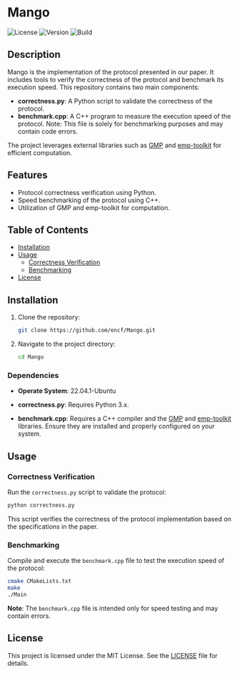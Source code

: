 # Mango

![License](https://img.shields.io/badge/license-MIT-blue.svg)
![Version](https://img.shields.io/badge/version-1.0.0-brightgreen.svg)
![Build](https://img.shields.io/badge/build-passing-success.svg)

## Description

Mango is the implementation of the protocol presented in our paper. It includes tools to verify the correctness of the protocol and benchmark its execution speed. This repository contains two main components:

- **correctness.py**: A Python script to validate the correctness of the protocol.
- **benchmark.cpp**: A C++ program to measure the execution speed of the protocol. Note: This file is solely for benchmarking purposes and may contain code errors.

The project leverages external libraries such as [GMP](https://gmplib.org/) and [emp-toolkit](https://github.com/emp-toolkit/emp-tool) for efficient computation.

## Features

- Protocol correctness verification using Python.
- Speed benchmarking of the protocol using C++.
- Utilization of GMP and emp-toolkit for computation.

## Table of Contents

- [Installation](#installation)
- [Usage](#usage)
  - [Correctness Verification](#correctness-verification)
  - [Benchmarking](#benchmarking)
- [License](#license)

## Installation

1. Clone the repository:
   ```bash
   git clone https://github.com/encf/Mango.git
   ```
2. Navigate to the project directory:
   ```bash
   cd Mango
   ```

### Dependencies
- **Operate System**: 22.04.1-Ubuntu
- **correctness.py**: Requires Python 3.x. 

- **benchmark.cpp**: Requires a C++ compiler and the [GMP](https://gmplib.org/) and [emp-toolkit](https://github.com/emp-toolkit/emp-tool) libraries. Ensure they are installed and properly configured on your system.

## Usage

### Correctness Verification

Run the `correctness.py` script to validate the protocol:
```bash
python correctness.py
```
This script verifies the correctness of the protocol implementation based on the specifications in the paper.

### Benchmarking

Compile and execute the `benchmark.cpp` file to test the execution speed of the protocol:
```bash
cmake CMakeLists.txt
make
./Main
```
**Note**: The `benchmark.cpp` file is intended only for speed testing and may contain errors.

## License

This project is licensed under the MIT License. See the [LICENSE](https://github.com/encf/Mango/blob/main/LICENSE) file for details.
